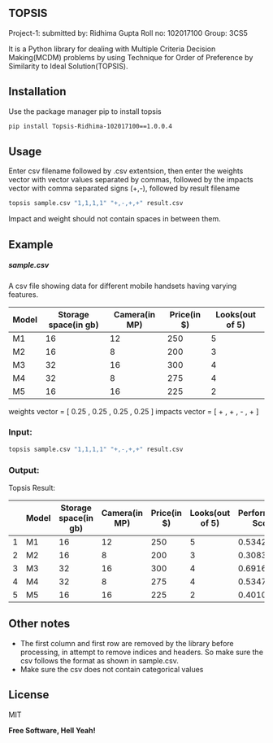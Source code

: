 ## TOPSIS



Project-1: submitted by: Ridhima Gupta Roll no: 102017100 Group: 3CS5

It is a Python library for dealing with Multiple Criteria Decision Making(MCDM) problems by using Technique for Order of Preference by Similarity to Ideal Solution(TOPSIS).


## Installation

Use the package manager pip to install topsis

```sh
pip install Topsis-Ridhima-102017100==1.0.0.4
```

## Usage
Enter csv filename followed by .csv extentsion, then enter the weights vector with vector values separated by commas, followed by the impacts vector with comma separated signs (+,-), followed by result filename
```sh
topsis sample.csv "1,1,1,1" "+,-,+,+" result.csv
```
Impact and weight should not contain spaces in between them.

## Example
##### sample.csv
A csv file showing data for different mobile handsets having varying features.

| Model |	Storage space(in gb)|	Camera(in MP)|	Price(in $)|Looks(out of 5)
| ------|-----------------------|----------------|-------------|---------
| M1    |16|	12|	250|	5
| M2    |16|	8|	200|	3
| M3    |32|	16|	300|	4
| M4    |32|	8|	275|	4
| M5    |16|	16|	225|	2

weights vector = [ 0.25 , 0.25 , 0.25 , 0.25 ]
impacts vector = [ + , + , - , + ]

### Input:
```sh
topsis sample.csv "1,1,1,1" "+,-,+,+" result.csv
```

### Output:
Topsis Result:

| | Model |	Storage space(in gb)|	Camera(in MP)|	Price(in $)|Looks(out of 5)|Performance Score|Rank|
|--| ------|-----------------------|----------------|-------------|---------|-------|----|
|1| M1    |16|	12|	250|	5|0.534277|3|
|2| M2    |16|	8|	200|	3|0.308368|5|
|3| M3    |32|	16|	300|	4|0.691632|1|
|4| M4    |32|	8|	275|	4|0.534737|2|
|5| M5    |16|	16|	225|	2|0.401046|4|


## Other notes
- The first column and first row are removed by the library before processing, in attempt to remove indices and headers. So make sure the csv follows the format as shown in sample.csv.
- Make sure the csv does not contain categorical values




## License

MIT

**Free Software, Hell Yeah!**

[//]: # (These are reference links used in the body of this note and get stripped out when the markdown processor does its job. There is no need to format nicely because it shouldn't be seen. Thanks SO - http://stackoverflow.com/questions/4823468/store-comments-in-markdown-syntax)

   [dill]: <https://github.com/joemccann/dillinger>
   [git-repo-url]: <https://github.com/joemccann/dillinger.git>
   [john gruber]: <http://daringfireball.net>
   [df1]: <http://daringfireball.net/projects/markdown/>
   [markdown-it]: <https://github.com/markdown-it/markdown-it>
   [Ace Editor]: <http://ace.ajax.org>
   [node.js]: <http://nodejs.org>
   [Twitter Bootstrap]: <http://twitter.github.com/bootstrap/>
   [jQuery]: <http://jquery.com>
   [@tjholowaychuk]: <http://twitter.com/tjholowaychuk>
   [express]: <http://expressjs.com>
   [AngularJS]: <http://angularjs.org>
   [Gulp]: <http://gulpjs.com>

   [PlDb]: <https://github.com/joemccann/dillinger/tree/master/plugins/dropbox/README.md>
   [PlGh]: <https://github.com/joemccann/dillinger/tree/master/plugins/github/README.md>
   [PlGd]: <https://github.com/joemccann/dillinger/tree/master/plugins/googledrive/README.md>
   [PlOd]: <https://github.com/joemccann/dillinger/tree/master/plugins/onedrive/README.md>
   [PlMe]: <https://github.com/joemccann/dillinger/tree/master/plugins/medium/README.md>
   [PlGa]: <https://github.com/RahulHP/dillinger/blob/master/plugins/googleanalytics/README.md>
